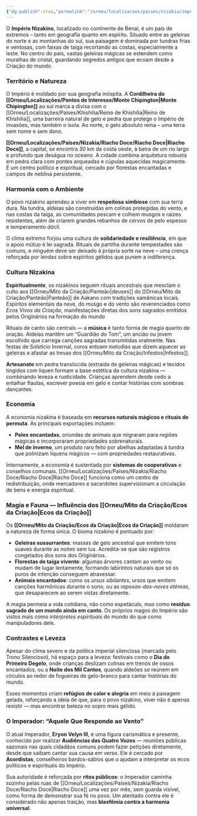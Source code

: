```yaml
---
{"dg-publish":true,"permalink":"/orneu/localizacoes/paises/nizakia/imperio-nizakiano/","tags":["países"]}
---
```


O **Império Nizakino**, localizado no continente de Benal, é um país de extremos – tanto em geografia quanto em espírito. Situado entre as geleiras do norte e as montanhas do sul, sua paisagem é dominada por tundras frias e ventosas, com faixas de taiga recortando as costas, especialmente a leste. No centro do país, vastas geleiras mágicas se estendem como muralhas de cristal, guardando segredos antigos que ecoam desde a Criação do mundo.



### **Território e Natureza**

O Império é moldado por sua geografia inóspita. A **Cordilheira do [[Orneu/Localizações/Pontos de Interesse/Monte Chipington\|Monte Chipington]]** ao sul marca a divisa com o [[Orneu/Localizações/Países/Khishilia/Reino de Khishilia\|Reino de Khishilia]], uma barreira natural de gelo e pedra que protege o Império de invasões, mas também o isola. Ao norte, o gelo absoluto reina – uma terra sem nome e sem dono.

**[[Orneu/Localizações/Países/Nizakia/Riacho Doce/Riacho Doce\|Riacho Doce]]**, a capital, se encontra 30 km da costa oeste, à beira de um rio largo e profundo que deságua no oceano. A cidade combina arquitetura robusta em pedra clara com pontes arqueadas e cúpulas aquecidas magicamente. É um centro político e espiritual, cercado por florestas encantadas e campos de neblina persistente.

### **Harmonia com o Ambiente**

O povo nizakino aprendeu a viver em **respeitosa simbiose** com sua terra dura. Na tundra, aldeias são construídas em colinas protegidas do vento, e nas costas da taiga, as comunidades pescam e colhem musgos e raízes resistentes, além de criarem grandes rebanhos de cervos de pelo espesso e temperamento dócil.

O clima extremo forjou uma cultura de **solidariedade e resiliência**, em que o apoio mútuo é lei sagrada. Rituais de partilha durante tempestades são comuns, e ninguém deve ser deixado à própria sorte na neve – uma crença reforçada por lendas sobre espíritos gélidos que punem a indiferença.

### **Cultura Nizakina**

**Espiritualmente**, os nizakinos seguem rituais ancestrais que mesclam o culto aos [[Orneu/Mito da Criação/Panteão\|deuses]] do [[Orneu/Mito da Criação/Panteão\|Panteão]] de Aakano com tradições xamânicas locais. Espíritos elementais da neve, do musgo e do vento são reverenciados como _Ecos Vivos da Criação_, manifestações diretas dos sons sagrados emitidos pelos Originários na formação do mundo

Rituais de canto são centrais — a **música** é tanto forma de magia quanto de oração. Aldeias mantêm um “Guardião do Tom”, um ancião ou jovem escolhido que carrega canções sagradas transmitidas oralmente. Nas festas de Solstício Invernal, coros entoam melodias que dizem aquecer as geleiras e afastar as trevas dos [[Orneu/Mito da Criação/Infestos\|Infestos]].

**Artesanato** em pedra translúcida (extraída de geleiras mágicas) e tecidos tingidos com líquen formam a base estética da cultura nizakina — combinando leveza e rusticidade. Crianças aprendem desde cedo a entalhar flautas, escrever poesia em gelo e contar histórias com sombras dançantes.

### **Economia**

A economia nizakina é baseada em **recursos naturais mágicos e rituais de permuta**. As principais exportações incluem:

- **Peles encantadas**, oriundas de animais que migraram para regiões mágicas e incorporaram propriedades sobrenaturais.
- **Mel de inverno**, um produto raro feito por abelhas adaptadas à tundra que polinizam líquens mágicos — com propriedades restaurativas.

Internamente, a economia é sustentada por **sistemas de cooperativas** e conselhos comunais. [[Orneu/Localizações/Países/Nizakia/Riacho Doce/Riacho Doce\|Riacho Doce]] funciona como um centro de redistribuição, onde mercadores e sacerdotes supervisionam a circulação de bens e energia espiritual.

### **Magia e Fauna — Influência dos [[Orneu/Mito da Criação/Ecos da Criação\|Ecos da Criação]]**

Os **[[Orneu/Mito da Criação/Ecos da Criação\|Ecos da Criação]]** moldaram a natureza de forma única. O bioma nizakino é pontuado por:

- **Geleiras sussurrantes**: massas de gelo ancestral que emitem tons suaves durante as noites sem lua. Acredita-se que são registros congelados dos sons dos Originários.
- **Florestas de taiga vivente**: algumas árvores cantam ao vento ou mudam de lugar lentamente, formando labirintos naturais que só os puros de intenção conseguem atravessar.
- **Animais encantados**: como os _ursus sibilantes_, ursos que emitem canções harmônicas durante o sono, ou as _raposas-das-neves etéreas_, que desaparecem ao serem vistas diretamente.

A magia permeia a vida cotidiana, não como espetáculo, mas como **resíduo sagrado de um mundo ainda em canto**. Os próprios magos do Império são vistos mais como _intérpretes espirituais_ do mundo do que como manipuladores dele.

### **Contrastes e Leveza**

Apesar do clima severo e da política imperial silenciosa (marcada pelo Trono Silencioso), há espaço para a leveza: festivais como o **Dia do Primeiro Degelo**, onde crianças deslizam colinas em trenós de ossos encantados, ou a **Noite dos Mil Cantos**, quando aldeões se reúnem em círculos ao redor de fogueiras de gelo-branco para cantar histórias do mundo.

Esses momentos criam **refúgios de calor e alegria** em meio à paisagem gelada, reforçando a ideia de que, para o povo nizakino, viver não é apenas resistir — mas encontrar beleza no sopro mais gélido.

### O Imperador: “Aquele Que Responde ao Vento”

O atual Imperador, **Eryon Velyn III**, é uma figura carismática e presente, conhecido por realizar **Audiências das Quatro Vozes** — reuniões públicas sazonais nas quais cidadãos comuns podem fazer petições diretamente, desde que saibam cantar sua causa em verso. Ele é cercado por **Acordistas**, conselheiros bardos-sábios que o ajudam a interpretar os ecos políticos e espirituais do Império.

Sua autoridade é reforçada por **ritos públicos**: o Imperador caminha sozinho pelas ruas de [[Orneu/Localizações/Países/Nizakia/Riacho Doce/Riacho Doce\|Riacho Doce]] uma vez por mês, sem guarda visível, como forma de demonstrar sua fé no povo. Um atentado contra ele é considerado não apenas traição, mas **blasfêmia contra a harmonia universal**.



